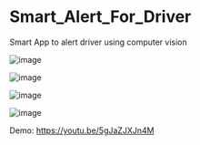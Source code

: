 # Smart_Alert_For_Driver

Smart App to alert driver using computer vision

![image](https://user-images.githubusercontent.com/58812068/115921294-f69baa80-a483-11eb-9d7b-f79de6760d3d.png)


![image](https://user-images.githubusercontent.com/58812068/115921319-fe5b4f00-a483-11eb-9930-391d7791cc79.png)

![image](https://user-images.githubusercontent.com/58812068/115921329-01eed600-a484-11eb-83f0-18c329c36279.png)

![image](https://user-images.githubusercontent.com/58812068/115921350-07e4b700-a484-11eb-9f6b-049f80fddace.png)

Demo:
https://youtu.be/5gJaZJXJn4M
